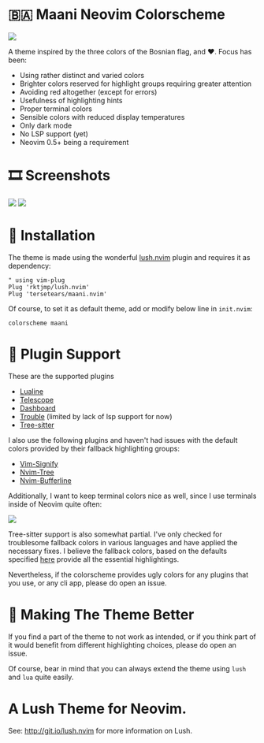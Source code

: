 # :bosnia_herzegovina: Maani Neovim Colorscheme

![](https://user-images.githubusercontent.com/36173945/132120638-adad3a59-54eb-4a24-a6fd-62afbe5aef46.png)

A theme inspired by the three colors of the Bosnian flag, and :heart:. Focus has been:

* Using rather distinct and varied colors
* Brighter colors reserved for highlight groups requiring greater attention
* Avoiding red altogether (except for errors)
* Usefulness of highlighting hints
* Proper terminal colors
* Sensible colors with reduced display temperatures
* Only dark mode
* No LSP support (yet)
* Neovim 0.5+ being a requirement

# :film_strip: Screenshots

![](https://user-images.githubusercontent.com/36173945/132120652-2e36a149-e6c7-479a-b804-8512d482bcf2.png)
![](https://user-images.githubusercontent.com/36173945/132120657-afdaf01c-6fb6-445f-bb3d-63c9351625d8.png)

# :vhs: Installation

The theme is made using the wonderful [lush.nvim](https://github.com/rktjmp/lush.nvim) plugin and requires it as dependency:

```vim
" using vim-plug
Plug 'rktjmp/lush.nvim'
Plug 'tersetears/maani.nvim'
```

Of course, to set it as default theme, add or modify below line in `init.nvim`:

```vim
colorscheme maani
```

# :construction: Plugin Support


These are the supported plugins

* [Lualine](https://github.com/hoob3rt/lualine.nvim)
* [Telescope](https://github.com/nvim-telescope/telescope.nvim)
* [Dashboard](https://github.com/glepnir/dashboard-nvim)
* [Trouble](https://github.com/folke/trouble.nvim) (limited by lack of lsp support for now)
* [Tree-sitter](https://github.com/nvim-treesitter/nvim-treesitter)


I also use the following plugins and haven't had issues with the default colors provided by their fallback highlighting groups:

- [Vim-Signify](https://github.com/mhinz/vim-signify)
- [Nvim-Tree](https://github.com/kyazdani42/nvim-tree.lua)
- [Nvim-Bufferline](https://github.com/akinsho/nvim-bufferline.lua)

Additionally, I want to keep terminal colors nice as well, since I use terminals inside of Neovim quite often:

![](https://user-images.githubusercontent.com/36173945/132120661-27391ef7-2642-4072-8804-0366cbf773c3.png)

 Tree-sitter support is also somewhat partial. I've only checked for troublesome fallback colors in various languages and have applied the necessary fixes. I believe the fallback colors, based on the defaults specified [here](https://github.com/nvim-treesitter/nvim-treesitter/blob/master/plugin/nvim-treesitter.vim) provide all the essential highlightings.

Nevertheless, if the colorscheme provides ugly colors for any plugins that you use, or any cli app, please do open an issue.

# :hammer: Making The Theme Better

If you find a part of the theme to not work as intended, or if you think part of it would benefit from different highlighting choices, please do open an issue. 

Of course, bear in mind that you can always extend the theme using `lush` and `lua` quite easily.

# A Lush Theme for Neovim.

See: http://git.io/lush.nvim for more information on Lush.
